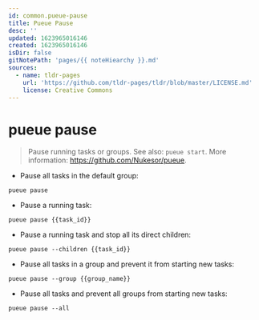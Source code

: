 ```yaml
---
id: common.pueue-pause
title: Pueue Pause
desc: ''
updated: 1623965016146
created: 1623965016146
isDir: false
gitNotePath: 'pages/{{ noteHiearchy }}.md'
sources:
  - name: tldr-pages
    url: 'https://github.com/tldr-pages/tldr/blob/master/LICENSE.md'
    license: Creative Commons
---
```

# pueue pause

> Pause running tasks or groups.
> See also: `pueue start`.
> More information: <https://github.com/Nukesor/pueue>.

- Pause all tasks in the default group:

`pueue pause`

- Pause a running task:

`pueue pause {{task_id}}`

- Pause a running task and stop all its direct children:

`pueue pause --children {{task_id}}`

- Pause all tasks in a group and prevent it from starting new tasks:

`pueue pause --group {{group_name}}`

- Pause all tasks and prevent all groups from starting new tasks:

`pueue pause --all`

